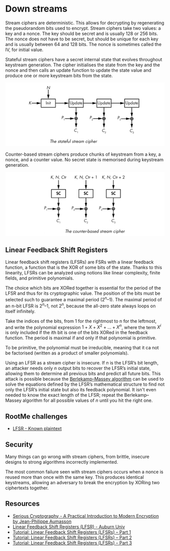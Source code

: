 # Down streams

Stream ciphers are deterministic. This allows for decrypting by regenerating the pseudorandom bits used to encrypt. Stream ciphers take two values: a key and a nonce. The key should be secret and is usually 128 or 256 bits. The nonce does not have to be secret, but should be unique for each key and is usually between 64 and 128 bits. The nonce is sometimes called the IV, for initial value.

Stateful stream ciphers have a secret internal state that evolves throughout keystream generation. The cipher initialises the state from the key and the nonce and then calls an update function to update the state value and produce one or more keystream bits from the state.

![Stateful stream cipher](../../_static/images/stateful-stream.png)

Counter-based stream ciphers produce chunks of keystream from a key, a nonce, and a counter value. No secret state is memorised during keystream generation.

![Counter-based stream cipher](../../_static/images/counter-based-stream.png)

## Linear Feedback Shift Registers

Linear feedback shift registers (LFSRs) are FSRs with a linear feedback function, a function that is the XOR of some bits of the state. Thanks to this linearity, LFSRs can be analyzed using notions like linear complexity, finite fields, and primitive polynomials.

The choice which bits are XORed together is essential for the period of the LFSR and thus for its cryptographic value. The position of the bits must be selected such to guarantee a maximal period ($2^n – 1$). The maximal period of an n-bit LFSR is $2^n – 1$, not $2^n$, because the all-zero state always loops on itself infinitely.

Take the indices of the bits, from 1 for the rightmost to n for the leftmost, and write the polynomial expression $1 + X + X^2 + . . . + X^n$, where the term $X^i$ is only included if the $i$th bit is one of the bits XORed in the feedback function. The period is maximal if and only if that polynomial is primitive. 

To be primitive, the polynomial must be irreducible, meaning that it ca not be factorised (written as a product of smaller polynomials). 

Using an LFSR as a stream cipher is insecure. If $n$ is the LFSR’s bit length, an attacker needs only $n$ output bits to recover the LFSR’s initial state, allowing them to determine all previous bits and predict all future bits. This attack is possible because the [Berlekamp–Massey algorithm](https://berlekamp-massey-algorithm.appspot.com/) can be used to solve the equations defined by the LFSR’s mathematical structure to find not only the LFSR’s initial state but also its feedback polynomial. It isn't even needed to know the exact length of the LFSR; repeat the Berlekamp–Massey algorithm for all possible values of $n$ until you hit the right one.

## RootMe challenges

* [LFSR - Known plaintext](../streams/lfsr.md)

## Security

Many things can go wrong with stream ciphers, from brittle, insecure designs to strong algorithms incorrectly implemented.

The most common failure seen with stream ciphers occurs when a nonce is reused more than once with the same key. This produces identical keystreams, allowing an adversary to break the encryption by XORing two ciphertexts together.

## Resources


* [Serious Cryptography - A Practical Introduction to Modern Encryption by Jean-Philippe Aumasson](https://nostarch.com/seriouscrypto)
* [Linear Feedback Shift Registers (LFSR) - Auburn Univ](https://repository.root-me.org/Cryptographie/EN%20-%20LFSR-based%20Stream%20Ciphers%20-%20Anne%20Canteaut.pdf)
* [Tutorial: Linear Feedback Shift Registers (LFSRs) – Part 1](https://www.edn.com/tutorial-linear-feedback-shift-registers-lfsrs-part-1/)
* [Tutorial: Linear Feedback Shift Registers (LFSRs) – Part 2](https://www.edn.com/tutorial-linear-feedback-shift-registers-lfsrs-part-2/)
* [Tutorial: Linear Feedback Shift Registers (LFSRs) – Part 3](https://www.edn.com/tutorial-linear-feedback-shift-registers-lfsrs-part-3/)